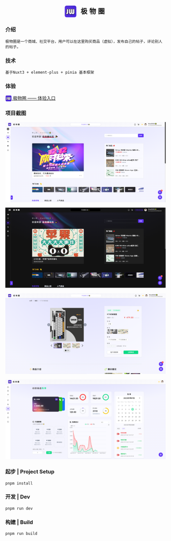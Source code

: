 <h2 align=center style="text-align:center;letter-spacing:0.3em;"><img src="./assets/images/logo/logo.png" width = "40" height = "40" alt="图片名称" align=center /> 极物圈</h2>

###  介绍
`
极物圈是一个商城、社交平台，用户可以在这里购买商品（虚拟），发布自己的帖子，评论别人的帖子。
`
###  技术

```
基于Nuxt3 + element-plus + pinia 基本框架
```

###  体验
[<img src="./assets/images/logo/logo.png" width = "20" height = "20" alt="图片名称" align=center /> 极物圈 —— 体验入口](https://kiwi2333.netlify.app)

###  项目截图

![主页](./.doc/home.png)

![暗黑](./.doc/index_dark.png)

![商品](./.doc/goods.png)

![钱包](./.doc/wallet.png)

### 起步 | Project Setup
```
pnpm install
```
### 开发 | Dev

```
pnpm run dev
```

### 构建 | Build

```
pnpm run build
```
